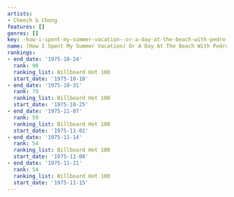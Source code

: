 ```yaml
---
artists:
- Cheech & Chong
features: []
genres: []
key: -how-i-spent-my-summer-vacation--or-a-day-at-the-beach-with-pedro---man---p-cheech-chong
name: (How I Spent My Summer Vacation) Or A Day At The Beach With Pedro & Man
rankings:
- end_date: '1975-10-24'
  rank: 90
  ranking_list: Billboard Hot 100
  start_date: '1975-10-18'
- end_date: '1975-10-31'
  rank: 79
  ranking_list: Billboard Hot 100
  start_date: '1975-10-25'
- end_date: '1975-11-07'
  rank: 59
  ranking_list: Billboard Hot 100
  start_date: '1975-11-01'
- end_date: '1975-11-14'
  rank: 54
  ranking_list: Billboard Hot 100
  start_date: '1975-11-08'
- end_date: '1975-11-21'
  rank: 54
  ranking_list: Billboard Hot 100
  start_date: '1975-11-15'
---
```


